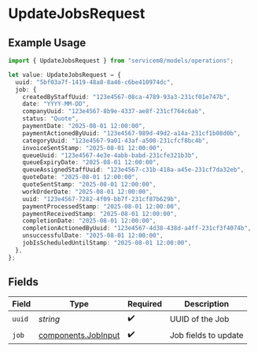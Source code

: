 # UpdateJobsRequest

## Example Usage

```typescript
import { UpdateJobsRequest } from "servicem8/models/operations";

let value: UpdateJobsRequest = {
  uuid: "5bf03a7f-1419-48a8-8a46-c6be410974dc",
  job: {
    createdByStaffUuid: "123e4567-08ca-4789-93a3-231cf01e747b",
    date: "YYYY-MM-DD",
    companyUuid: "123e4567-8b9e-4337-ae8f-231cf764c6ab",
    status: "Quote",
    paymentDate: "2025-08-01 12:00:00",
    paymentActionedByUuid: "123e4567-989d-49d2-a14a-231cf1b08d0b",
    categoryUuid: "123e4567-9a01-43af-a500-231cfcf8bc4b",
    invoiceSentStamp: "2025-08-01 12:00:00",
    queueUuid: "123e4567-4e3e-4abb-babd-231cfe321b3b",
    queueExpiryDate: "2025-08-01 12:00:00",
    queueAssignedStaffUuid: "123e4567-c31b-418a-a45e-231cf7da32eb",
    quoteDate: "2025-08-01 12:00:00",
    quoteSentStamp: "2025-08-01 12:00:00",
    workOrderDate: "2025-08-01 12:00:00",
    uuid: "123e4567-7282-4f09-bb7f-231cf87b629b",
    paymentProcessedStamp: "2025-08-01 12:00:00",
    paymentReceivedStamp: "2025-08-01 12:00:00",
    completionDate: "2025-08-01 12:00:00",
    completionActionedByUuid: "123e4567-4d38-438d-a4ff-231cf3f4074b",
    unsuccessfulDate: "2025-08-01 12:00:00",
    jobIsScheduledUntilStamp: "2025-08-01 12:00:00",
  },
};
```

## Fields

| Field                                                      | Type                                                       | Required                                                   | Description                                                |
| ---------------------------------------------------------- | ---------------------------------------------------------- | ---------------------------------------------------------- | ---------------------------------------------------------- |
| `uuid`                                                     | *string*                                                   | :heavy_check_mark:                                         | UUID of the Job                                            |
| `job`                                                      | [components.JobInput](../../models/components/jobinput.md) | :heavy_check_mark:                                         | Job fields to update                                       |